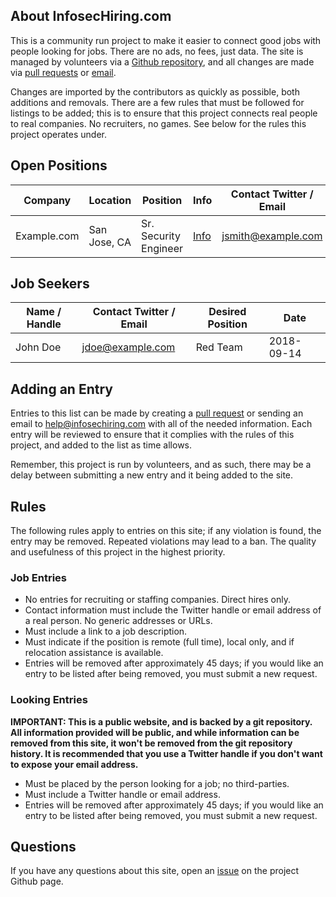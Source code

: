 ## About InfosecHiring.com

This is a community run project to make it easier to connect good jobs with people looking for jobs. There are no ads, no fees, just data. The site is managed by volunteers via a [Github repository](https://github.com/adamcaudill/infosechiring.com/), and all changes are made via [pull requests](https://github.com/adamcaudill/infosechiring.com/pulls) or [email](mailto:help@infosechiring.com).

Changes are imported by the contributors as quickly as possible, both additions and removals. There are a few rules that must be followed for listings to be added; this is to ensure that this project connects real people to real companies. No recruiters, no games. See below for the rules this project operates under.

## Open Positions

| Company | Location | Position | Info | Contact Twitter / Email | Remote | Relocation Assistance | Date |
| ------- | -------- | -------- | ---- |----------------------- | ------ | --------------------- | -----|
| Example.com | San Jose, CA | Sr. Security Engineer | [Info](https://example.com/) | jsmith@example.com | Y | Y | 2018-09-14 |


## Job Seekers

| Name / Handle | Contact Twitter / Email | Desired Position | Date |
| ------------- | ----------------------- | ---------------- | ---- |
| John Doe | jdoe@example.com | Red Team | 2018-09-14 |


## Adding an Entry

Entries to this list can be made by creating a [pull request](https://github.com/adamcaudill/infosechiring.com/pulls) or sending an email to [help@infosechiring.com](mailto:help@infosechiring.com) with all of the needed information. Each entry will be reviewed to ensure that it complies with the rules of this project, and added to the list as time allows.

Remember, this project is run by volunteers, and as such, there may be a delay between submitting a new entry and it being added to the site.

## Rules

The following rules apply to entries on this site; if any violation is found, the entry may be removed. Repeated violations may lead to a ban. The quality and usefulness of this project in the highest priority.

### Job Entries

* No entries for recruiting or staffing companies. Direct hires only.
* Contact information must include the Twitter handle or email address of a real person. No generic addresses or URLs.
* Must include a link to a job description.
* Must indicate if the position is remote (full time), local only, and if relocation assistance is available.
* Entries will be removed after approximately 45 days; if you would like an entry to be listed after being removed, you must submit a new request.


### Looking Entries

**IMPORTANT: This is a public website, and is backed by a git repository. All information provided will be public, and while information can be removed from this site, it won't be removed from the git repository history. It is recommended that you use a Twitter handle if you don't want to expose your email address.**

* Must be placed by the person looking for a job; no third-parties.
* Must include a Twitter handle or email address.
* Entries will be removed after approximately 45 days; if you would like an entry to be listed after being removed, you must submit a new request.

## Questions

If you have any questions about this site, open an [issue](https://github.com/adamcaudill/infosechiring.com/issues) on the project Github page.
